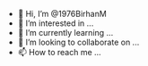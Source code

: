 - 👋 Hi, I’m @1976BirhanM
- 👀 I’m interested in ...
- 🌱 I’m currently learning ...
- 💞️ I’m looking to collaborate on ...
- 📫 How to reach me ...

<!---
1976BirhanM/1976BirhanM is a ✨ special ✨ repository because its `README.md` (this file) appears on your GitHub profile.
You can click the Preview link to take a look at your changes.
--->
